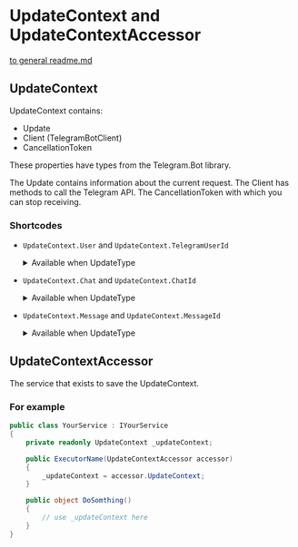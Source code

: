 # UpdateContext and UpdateContextAccessor
[to general readme.md](../../README.md)
 
## UpdateContext
UpdateContext contains:
- Update
- Client (TelegramBotClient)
- CancellationToken

These properties have types from the Telegram.Bot library.

The Update contains information about the current request.
The Client has methods to call the Telegram API.
The CancellationToken with which you can stop receiving.
  
### Shortcodes
- ```UpdateContext.User``` and ```UpdateContext.TelegramUserId```
  <details><summary>Available when UpdateType</summary>
  <br>
    
  - Message
  - CallbackQuery
  - EditedMessage
  - ChannelPost
  - EditedChannelPost
  - InlineQuery
  - PollAnswer
  - PreCheckoutQuery
  - ShippingQuery
  - ChatJoinRequest
  - ChatMember
  - MyChatMember
  <br>
  
  > ***The sender, empty if messages are sent to the channels***
    <br>
</details>
  
- ```UpdateContext.Chat``` and ```UpdateContext.ChatId```
  <details><summary>Available when UpdateType</summary>
  
    <br>

  - Message
  - CallbackQuery
  - EditedMessage
  - ChannelPost
  - EditedChannelPost
  - ChatJoinRequest
  - ChatMember
  - MyChatMember
  
  <br>
  
  > ***For UpdateType.CallbackQuery, the message content and message date will not be available if the message is too old***
    <br>
</details>

- ```UpdateContext.Message``` and ```UpdateContext.MessageId```
  <details><summary>Available when UpdateType</summary>
    
    <br>
    
  - Message
  - CallbackQuery
  - EditedMessage
  - ChannelPost
  - EditedChannelPost
  <br>
  
   > ***For UpdateType.CallbackQuery, the message content and message date will not be available if the message is too old***
  <br>
  </details>

## UpdateContextAccessor
The service that exists to save the UpdateContext. 

### For example
```cs
public class YourService : IYourService
{
    private readonly UpdateContext _updateContext;

    public ExecutorName(UpdateContextAccessor accessor)
    {
        _updateContext = accessor.UpdateContext;
    }

    public object DoSomthing()
    {
        // use _updateContext here
    }
}
```
